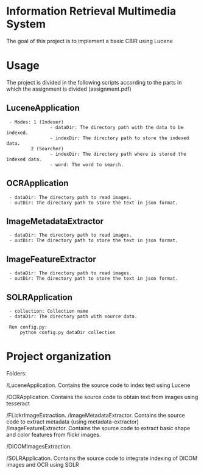 # Information Retrieval Multimedia System
   
The goal of this project is to implement a basic CBIR using Lucene 

# Usage 

The project is divided in the following scripts according to the parts in which the assignment is divided (assignment.pdf)

## LuceneApplication

     - Modes: 1 (Indexer)
                    - dataDir: The directory path with the data to be indexed.
                    - indexDir: The directory path to store the indexed data.
             2 (Searcher)
                    - indexDir: The directory path where is stored the indexed data. 
                    - word: The word to search.
  
## OCRApplication 
       
     - dataDir: The directory path to read images.
     - outDir: The directory path to store the text in json format.

## ImageMetadataExtractor
    
     - dataDir: The directory path to read images.
     - outDir: The directory path to store the text in json format.

## ImageFeatureExtractor
    
     - dataDir: The directory path to read images.
     - outDir: The directory path to store the text in json format.

## SOLRApplication 
     - collection: Collection name 
     - dataDir: The directory path with source data.

     Run config.py:
         python config.py dataDir collection

# Project organization 

Folders: 

/LuceneApplication. Contains the source code to index text using Lucene 
     
/OCRApplication. Contains the source code to obtain text from images using tesseract

/FLickrImageExtraction. 
    /ImageMetadataExtractor. Contains the source code to extract metadata (using metadata-extractor)
    /ImageFeatureExtractor. Contains the source code to extract basic shape and color features from flickr images.

/DICOMImagesExtraction. 

/SOLRApplication. Contains the source code to integrate indexing of DICOM images and OCR using SOLR